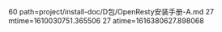 60 path=project/install-doc/D包/OpenResty安装手册-A.md
27 mtime=1610030751.365506
27 atime=1616380627.898068
